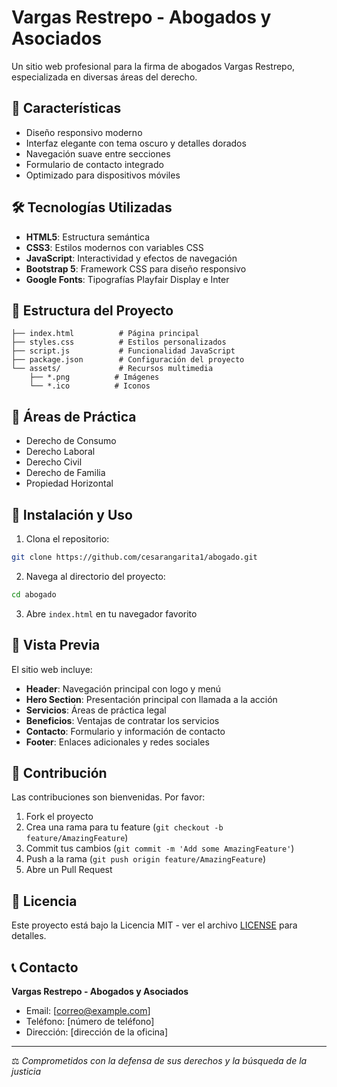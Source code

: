 # Vargas Restrepo - Abogados y Asociados

Un sitio web profesional para la firma de abogados Vargas Restrepo, especializada en diversas áreas del derecho.

## 🚀 Características

- Diseño responsivo moderno
- Interfaz elegante con tema oscuro y detalles dorados
- Navegación suave entre secciones
- Formulario de contacto integrado
- Optimizado para dispositivos móviles

## 🛠️ Tecnologías Utilizadas

- **HTML5**: Estructura semántica
- **CSS3**: Estilos modernos con variables CSS
- **JavaScript**: Interactividad y efectos de navegación
- **Bootstrap 5**: Framework CSS para diseño responsivo
- **Google Fonts**: Tipografías Playfair Display e Inter

## 📁 Estructura del Proyecto

```
├── index.html          # Página principal
├── styles.css          # Estilos personalizados
├── script.js           # Funcionalidad JavaScript
├── package.json        # Configuración del proyecto
└── assets/             # Recursos multimedia
    ├── *.png          # Imágenes
    └── *.ico          # Iconos
```

## 🎯 Áreas de Práctica

- Derecho de Consumo
- Derecho Laboral
- Derecho Civil
- Derecho de Familia
- Propiedad Horizontal

## 🚀 Instalación y Uso

1. Clona el repositorio:
```bash
git clone https://github.com/cesarangarita1/abogado.git
```

2. Navega al directorio del proyecto:
```bash
cd abogado
```

3. Abre `index.html` en tu navegador favorito

## 📱 Vista Previa

El sitio web incluye:
- **Header**: Navegación principal con logo y menú
- **Hero Section**: Presentación principal con llamada a la acción
- **Servicios**: Áreas de práctica legal
- **Beneficios**: Ventajas de contratar los servicios
- **Contacto**: Formulario y información de contacto
- **Footer**: Enlaces adicionales y redes sociales

## 🤝 Contribución

Las contribuciones son bienvenidas. Por favor:

1. Fork el proyecto
2. Crea una rama para tu feature (`git checkout -b feature/AmazingFeature`)
3. Commit tus cambios (`git commit -m 'Add some AmazingFeature'`)
4. Push a la rama (`git push origin feature/AmazingFeature`)
5. Abre un Pull Request

## 📄 Licencia

Este proyecto está bajo la Licencia MIT - ver el archivo [LICENSE](LICENSE) para detalles.

## 📞 Contacto

**Vargas Restrepo - Abogados y Asociados**
- Email: [correo@example.com]
- Teléfono: [número de teléfono]
- Dirección: [dirección de la oficina]

---

⚖️ *Comprometidos con la defensa de sus derechos y la búsqueda de la justicia*